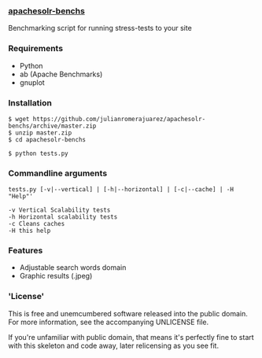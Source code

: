 ### [apachesolr-benchs]()

Benchmarking script for running stress-tests to your site

### Requirements

- Python
- ab (Apache Benchmarks)
- gnuplot

### Installation 

    $ wget https://github.com/julianromerajuarez/apachesolr-benchs/archive/master.zip
    $ unzip master.zip
    $ cd apachesolr-benchs
    
    $ python tests.py
    
### Commandline arguments

    tests.py [-v|--vertical] | [-h|--horizontal] | [-c|--cache] | -H "Help"'
    
    -v Vertical Scalability tests
    -h Horizontal scalability tests
    -c Cleans caches
    -H this help

### Features

- Adjustable search words domain
- Graphic results (.jpeg)


### 'License'

This is free and unemcumbered software released into the public domain. For more information, see the accompanying UNLICENSE file.

If you're unfamiliar with public domain, that means it's perfectly fine to start with this skeleton and code away, later relicensing as you see fit.
